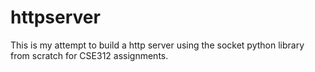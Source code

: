 # httpserver

This is my attempt to build a http server using the socket python library from scratch for CSE312 assignments. 
